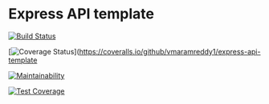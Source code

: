 # Express API template
[![Build Status](https://travis-ci.com/vmaramreddy1/express-api-template.svg?branch=master)](https://travis-ci.com/vmaramreddy1/express-api-template)

[![Coverage Status](https://coveralls.io/repos/github/vmaramreddy1/express-api-template/badge.svg?branch=master)](https://coveralls.io/github/vmaramreddy1/express-api-template

[![Maintainability](https://api.codeclimate.com/v1/badges/a643c52bda128293a060/maintainability)](https://codeclimate.com/github/vmaramreddy1/express-api-template/maintainability)


[![Test Coverage](https://api.codeclimate.com/v1/badges/a643c52bda128293a060/test_coverage)](https://codeclimate.com/github/vmaramreddy1/express-api-template/test_coverage)